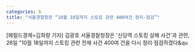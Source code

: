 ```yaml
---
categories: b
title: "서울경찰청장 “10월 18일까지 스토킹 관련 400여건 정리·점검”"
---
```

[헤럴드경제=김희량 기자] 김광호 서울경찰청장은 &#039;신당역 스토킹 살해 사건&#039;과 관련, 26일 "10월 18일까지 스토킹 관련 전체 사건 400여 건을 다시 정리&middot;점검하겠다&qu